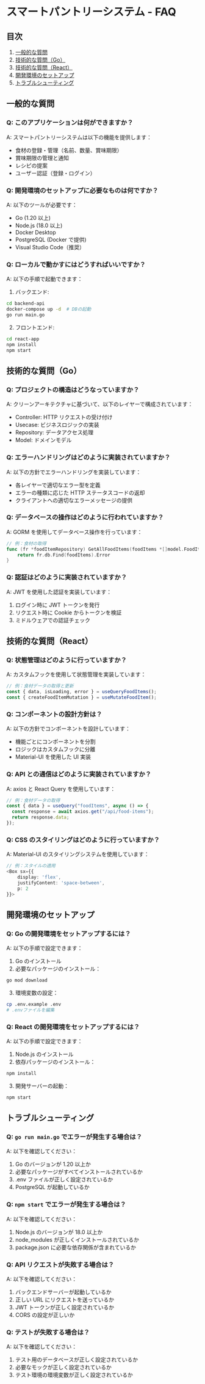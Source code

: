 # スマートパントリーシステム - FAQ

## 目次

1. [一般的な質問](#一般的な質問)
2. [技術的な質問（Go）](#技術的な質問go)
3. [技術的な質問（React）](#技術的な質問react)
4. [開発環境のセットアップ](#開発環境のセットアップ)
5. [トラブルシューティング](#トラブルシューティング)

## 一般的な質問

### Q: このアプリケーションは何ができますか？

A: スマートパントリーシステムは以下の機能を提供します：

- 食材の登録・管理（名前、数量、賞味期限）
- 賞味期限の管理と通知
- レシピの提案
- ユーザー認証（登録・ログイン）

### Q: 開発環境のセットアップに必要なものは何ですか？

A: 以下のツールが必要です：

- Go (1.20 以上)
- Node.js (18.0 以上)
- Docker Desktop
- PostgreSQL (Docker で提供)
- Visual Studio Code（推奨）

### Q: ローカルで動かすにはどうすればいいですか？

A: 以下の手順で起動できます：

1. バックエンド:

```bash
cd backend-api
docker-compose up -d  # DBの起動
go run main.go
```

2. フロントエンド:

```bash
cd react-app
npm install
npm start
```

## 技術的な質問（Go）

### Q: プロジェクトの構造はどうなっていますか？

A: クリーンアーキテクチャに基づいて、以下のレイヤーで構成されています：

- Controller: HTTP リクエストの受け付け
- Usecase: ビジネスロジックの実装
- Repository: データアクセス処理
- Model: ドメインモデル

### Q: エラーハンドリングはどのように実装されていますか？

A: 以下の方針でエラーハンドリングを実装しています：

- 各レイヤーで適切なエラー型を定義
- エラーの種類に応じた HTTP ステータスコードの返却
- クライアントへの適切なエラーメッセージの提供

### Q: データベースの操作はどのように行われていますか？

A: GORM を使用してデータベース操作を行っています：

```go
// 例：食材の取得
func (fr *foodItemRepository) GetAllFoodItems(foodItems *[]model.FoodItem) error {
    return fr.db.Find(foodItems).Error
}
```

### Q: 認証はどのように実装されていますか？

A: JWT を使用した認証を実装しています：

1. ログイン時に JWT トークンを発行
2. リクエスト時に Cookie からトークンを検証
3. ミドルウェアでの認証チェック

## 技術的な質問（React）

### Q: 状態管理はどのように行っていますか？

A: カスタムフックを使用して状態管理を実装しています：

```typescript
// 例：食材データの取得と更新
const { data, isLoading, error } = useQueryFoodItems();
const { createFoodItemMutation } = useMutateFoodItem();
```

### Q: コンポーネントの設計方針は？

A: 以下の方針でコンポーネントを設計しています：

- 機能ごとにコンポーネントを分割
- ロジックはカスタムフックに分離
- Material-UI を使用した UI 実装

### Q: API との通信はどのように実装されていますか？

A: axios と React Query を使用しています：

```typescript
// 例：食材データの取得
const { data } = useQuery("foodItems", async () => {
  const response = await axios.get("/api/food-items");
  return response.data;
});
```

### Q: CSS のスタイリングはどのように行っていますか？

A: Material-UI のスタイリングシステムを使用しています：

```typescript
// 例：スタイルの適用
<Box sx={{
    display: 'flex',
    justifyContent: 'space-between',
    p: 2
}}>
```

## 開発環境のセットアップ

### Q: Go の開発環境をセットアップするには？

A: 以下の手順で設定できます：

1. Go のインストール
2. 必要なパッケージのインストール：

```bash
go mod download
```

3. 環境変数の設定：

```bash
cp .env.example .env
# .envファイルを編集
```

### Q: React の開発環境をセットアップするには？

A: 以下の手順で設定できます：

1. Node.js のインストール
2. 依存パッケージのインストール：

```bash
npm install
```

3. 開発サーバーの起動：

```bash
npm start
```

## トラブルシューティング

### Q: `go run main.go` でエラーが発生する場合は？

A: 以下を確認してください：

1. Go のバージョンが 1.20 以上か
2. 必要なパッケージがすべてインストールされているか
3. .env ファイルが正しく設定されているか
4. PostgreSQL が起動しているか

### Q: `npm start` でエラーが発生する場合は？

A: 以下を確認してください：

1. Node.js のバージョンが 18.0 以上か
2. node_modules が正しくインストールされているか
3. package.json に必要な依存関係が含まれているか

### Q: API リクエストが失敗する場合は？

A: 以下を確認してください：

1. バックエンドサーバーが起動しているか
2. 正しい URL にリクエストを送っているか
3. JWT トークンが正しく設定されているか
4. CORS の設定が正しいか

### Q: テストが失敗する場合は？

A: 以下を確認してください：

1. テスト用のデータベースが正しく設定されているか
2. 必要なモックが正しく設定されているか
3. テスト環境の環境変数が正しく設定されているか

